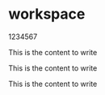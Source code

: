 # workspace
 1234567

 This is the content to write

 This is the content to write

 This is the content to write
